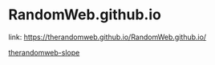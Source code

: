 # RandomWeb.github.io
link: https://therandomweb.github.io/RandomWeb.github.io/ 

<a href="#" class="button big">therandomweb-slope</a>


